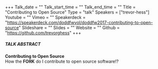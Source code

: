 +++
Talk_date = ""
Talk_start_time = ""
Talk_end_time = ""
Title = "Contributing to Open Source"
Type = "talk"
Speakers = ["trevor-hess"]
Youtube = ""
Vimeo = ""
Speakerdeck = "https://speakerdeck.com/doddfwvol/doddfw2017-contributing-to-open-source"
Slideshare = ""
Slides = ""
Website = ""
Github = "https://github.com/trevorghess"
+++

##### TALK ABSTRACT

<strong>Contributing to Open Source</strong><br>
How the <strong>FORK</strong> do I contribute to open source software!?
